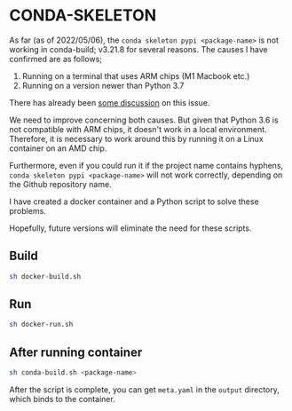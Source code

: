 # CONDA-SKELETON

As far (as of 2022/05/06), the `conda skeleton pypi <package-name>` is not working in conda-build; v3.21.8 for several reasons. The causes I have confirmed are as follows;

1. Running on a terminal that uses ARM chips (M1 Macbook etc.)
2. Running on a version newer than Python 3.7

There has already been [some discussion](https://github.com/conda/conda-build/issues/4354) on this issue.

We need to improve concerning both causes. But given that Python 3.6 is not compatible with ARM chips, it doesn't work in a local environment. Therefore, it is necessary to work around this by running it on a Linux container on an AMD chip.

Furthermore, even if you could run it if the project name contains hyphens, `conda skeleton pypi <package-name>` will not work correctly, depending on the Github repository name.

I have created a docker container and a Python script to solve these problems.

Hopefully, future versions will eliminate the need for these scripts.

## Build

```bash
sh docker-build.sh
```

## Run

```bash
sh docker-run.sh
```

## After running container

```bash
sh conda-build.sh <package-name>
```

After the script is complete, you can get `meta.yaml` in the `output` directory, which binds to the container.
